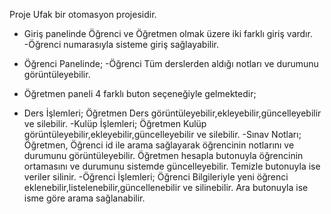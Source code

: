 Proje Ufak bir otomasyon projesidir.
* Giriş panelinde Öğrenci ve Öğretmen olmak üzere iki farklı giriş vardır.
-Öğrenci numarasıyla sisteme giriş sağlayabilir.

* Öğrenci Panelinde;
-Öğrenci Tüm derslerden aldığı notları ve durumunu görüntüleyebilir.

* Öğretmen paneli 4 farklı buton seçeneğiyle gelmektedir;
- Ders İşlemleri; 
Öğretmen Ders görüntüleyebilir,ekleyebilir,güncelleyebilir ve silebilir.
-Kulüp İşlemleri;
Öğretmen Kulüp görüntüleyebilir,ekleyebilir,güncelleyebilir ve silebilir.
-Sınav Notları;
Öğretmen, Öğrenci id ile arama sağlayarak öğrencinin notlarını ve durumunu görüntüleyebilir. Öğretmen hesapla butonuyla öğrencinin ortamasını ve durumunu sistemde güncelleyebilir.
Temizle butonuyla ise veriler silinir.
-Öğrenci İşlemleri;
Öğrenci Bilgileriyle yeni öğrenci eklenebilir,listelenebilir,güncellenebilir ve silinebilir. Ara butonuyla ise isme göre arama sağlanabilir.
